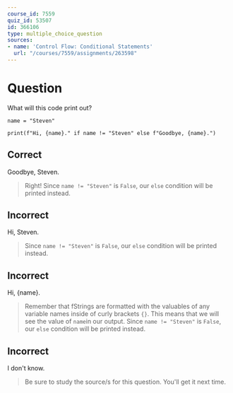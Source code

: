 ```yaml
---
course_id: 7559
quiz_id: 53507
id: 366106
type: multiple_choice_question
sources:
- name: 'Control Flow: Conditional Statements'
  url: "/courses/7559/assignments/263598"
---
```


# Question

What will this code print out?

```plaintext
name = "Steven"

print(f"Hi, {name}." if name != "Steven" else f"Goodbye, {name}.")
```

## Correct

Goodbye, Steven.

> Right! Since `name != "Steven"` is `False`, our `else` condition will be printed
> instead.

## Incorrect

Hi, Steven.

> Since `name != "Steven"` is `False`, our `else` condition will be printed
> instead.

## Incorrect

Hi, {name}.

> Remember that fStrings are formatted with the valuables of any variable names
> inside of curly brackets `{}`. This means that we will see the value of `name`in
> our output. Since `name != "Steven"` is `False`, our `else` condition will be
> printed instead.

## Incorrect

I don't know.

> Be sure to study the source/s for this question. You'll get it next time.

